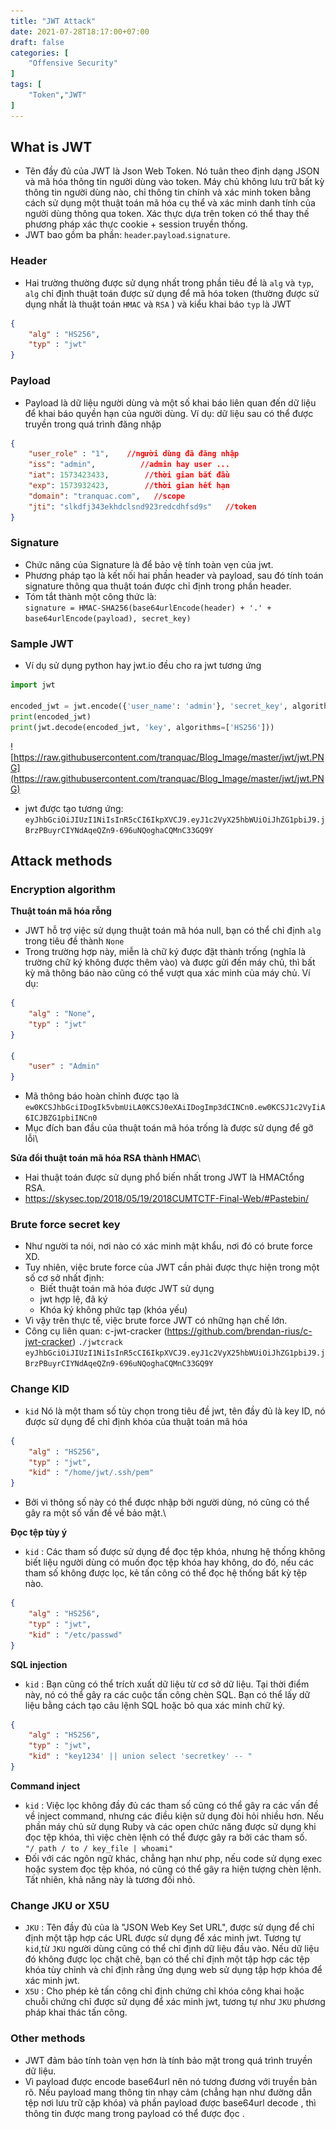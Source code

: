 ```yaml
---
title: "JWT Attack"
date: 2021-07-28T18:17:00+07:00
draft: false
categories: [
    "Offensive Security"
]
tags: [
    "Token","JWT"
]
---
```

## What is JWT
- Tên đầy đủ của JWT là Json Web Token. Nó tuân theo định dạng JSON và mã hóa thông tin người dùng vào token. Máy chủ không lưu trữ bất kỳ thông tin người dùng nào, chỉ thông tin chính và xác minh token bằng cách sử dụng một thuật toán mã hóa cụ thể và xác minh danh tính của người dùng thông qua token. Xác thực dựa trên token có thể thay thế phương pháp xác thực cookie + session truyền thống.
- JWT bao gồm ba phần: `header`.`payload`.`signature`.
### Header
- Hai trường thường được sử dụng nhất trong phần tiêu đề là `alg` và `typ`, `alg` chỉ định thuật toán được sử dụng để mã hóa token (thường được sử dụng nhất là thuật toán `HMAC` và `RSA` ) và kiểu khai báo `typ` là JWT
```json
{
    "alg" : "HS256",
    "typ" : "jwt"
}
```
### Payload
- Payload là dữ liệu người dùng và một số khai báo liên quan đến dữ liệu để khai báo quyền hạn của người dùng. Ví dụ: dữ liệu sau có thể được truyền trong quá trình đăng nhập
```json
{
    "user_role" : "1",    //người dùng đã đăng nhập
    "iss": "admin",          //admin hay user ...
    "iat": 1573423433,        //thời gian bắt đầu
    "exp": 1573932423,        //thời gian hết hạn
    "domain": "tranquac.com",   //scope
    "jti": "slkdfj343ekhdclsnd923redcdhfsd9s"   //token
}
```
### Signature
- Chức năng của Signature là để bảo vệ tính toàn vẹn của jwt.
- Phương pháp tạo là kết nối hai phần header và payload, sau đó tính toán signature thông qua thuật toán được chỉ định trong phần header.
- Tóm tắt thành một công thức là:\
`signature = HMAC-SHA256(base64urlEncode(header) + '.' + base64urlEncode(payload), secret_key)`
### Sample JWT
- Ví dụ sử dụng python hay jwt.io đều cho ra jwt tương ứng
```python
import jwt

encoded_jwt = jwt.encode({'user_name': 'admin'}, 'secret_key', algorithm='HS256')
print(encoded_jwt)
print(jwt.decode(encoded_jwt, 'key', algorithms=['HS256']))
```
![https://raw.githubusercontent.com/tranquac/Blog_Image/master/jwt/jwt.PNG](https://raw.githubusercontent.com/tranquac/Blog_Image/master/jwt/jwt.PNG)
- jwt được tạo tương ứng:
`eyJhbGciOiJIUzI1NiIsInR5cCI6IkpXVCJ9.eyJ1c2VyX25hbWUiOiJhZG1pbiJ9.jBrzPBuyrCIYNdAqeQZn9-696uNQoghaCQMnC33GQ9Y`
## Attack methods
### Encryption algorithm
**Thuật toán mã hóa rỗng**
- JWT hỗ trợ việc sử dụng thuật toán mã hóa null, bạn có thể chỉ định `alg` trong tiêu đề thành `None`
- Trong trường hợp này, miễn là chữ ký được đặt thành trống (nghĩa là trường chữ ký không được thêm vào) và được gửi đến máy chủ, thì bất kỳ mã thông báo nào cũng có thể vượt qua xác minh của máy chủ. Ví dụ:
```json
{
    "alg" : "None",
    "typ" : "jwt"
}

{
    "user" : "Admin"
}
```
- Mã thông báo hoàn chỉnh được tạo là `ew0KCSJhbGciIDogIk5vbmUiLA0KCSJ0eXAiIDogImp3dCINCn0.ew0KCSJ1c2VyIiA6ICJBZG1pbiINCn0`
- Mục đích ban đầu của thuật toán mã hóa trống là được sử dụng để gỡ lỗi\

**Sửa đổi thuật toán mã hóa RSA thành HMAC**\
- Hai thuật toán được sử dụng phổ biến nhất trong JWT là HMACtổng RSA.
- https://skysec.top/2018/05/19/2018CUMTCTF-Final-Web/#Pastebin/
### Brute force secret key
- Như người ta nói, nơi nào có xác minh mật khẩu, nơi đó có brute force XD.
- Tuy nhiên, việc brute force của JWT cần phải được thực hiện trong một số cơ sở nhất định:
    + Biết thuật toán mã hóa được JWT sử dụng
    + jwt hợp lệ, đã ký
    + Khóa ký không phức tạp (khóa yếu)
- Vì vậy trên thực tế, việc brute force JWT có những hạn chế lớn.
- Công cụ liên quan: c-jwt-cracker (https://github.com/brendan-rius/c-jwt-cracker)
`./jwtcrack eyJhbGciOiJIUzI1NiIsInR5cCI6IkpXVCJ9.eyJ1c2VyX25hbWUiOiJhZG1pbiJ9.jBrzPBuyrCIYNdAqeQZn9-696uNQoghaCQMnC33GQ9Y`
### Change KID
- `kid` Nó là một tham số tùy chọn trong tiêu đề jwt, tên đầy đủ là key ID, nó được sử dụng để chỉ định khóa của thuật toán mã hóa
```json
{
    "alg" : "HS256",
    "typ" : "jwt",
    "kid" : "/home/jwt/.ssh/pem"
}
```
- Bởi vì thông số này có thể được nhập bởi người dùng, nó cũng có thể gây ra một số vấn đề về bảo mật.\

**Đọc tệp tùy ý**
- `kid` : Các tham số được sử dụng để đọc tệp khóa, nhưng hệ thống không biết liệu người dùng có muốn đọc tệp khóa hay không, do đó, nếu các tham số không được lọc, kẻ tấn công có thể đọc hệ thống bất kỳ tệp nào.
```json
{
    "alg" : "HS256",
    "typ" : "jwt",
    "kid" : "/etc/passwd"
}
```

**SQL injection**
- `kid` : Bạn cũng có thể trích xuất dữ liệu từ cơ sở dữ liệu. Tại thời điểm này, nó có thể gây ra các cuộc tấn công chèn SQL. Bạn có thể lấy dữ liệu bằng cách tạo câu lệnh SQL hoặc bỏ qua xác minh chữ ký.
```json
{
    "alg" : "HS256",
    "typ" : "jwt",
    "kid" : "key1234' || union select 'secretkey' -- "
}
```

**Command inject**
- `kid` : Việc lọc không đầy đủ các tham số cũng có thể gây ra các vấn đề về inject command, nhưng các điều kiện sử dụng đòi hỏi nhiều hơn. Nếu phần máy chủ sử dụng Ruby và các open chức năng được sử dụng khi đọc tệp khóa, thì việc chèn lệnh có thể được gây ra bởi các tham số.\
`"/ path / to / key_file | whoami"`
- Đối với các ngôn ngữ khác, chẳng hạn như php, nếu code sử dụng exec hoặc system đọc tệp khóa, nó cũng có thể gây ra hiện tượng chèn lệnh. Tất nhiên, khả năng này là tương đối nhỏ.
### Change JKU or X5U
- `JKU` : Tên đầy đủ của là "JSON Web Key Set URL", được sử dụng để chỉ định một tập hợp các URL được sử dụng để xác minh jwt. Tương tự `kid`,từ `JKU` người dùng cũng có thể chỉ định dữ liệu đầu vào. Nếu dữ liệu đó không được lọc chặt chẽ, bạn có thể chỉ định một tập hợp các tệp khóa tùy chỉnh và chỉ định rằng ứng dụng web sử dụng tập hợp khóa để xác minh jwt.
- `X5U` : Cho phép kẻ tấn công chỉ định chứng chỉ khóa công khai hoặc chuỗi chứng chỉ được sử dụng để xác minh jwt, tương tự như `JKU` phương pháp khai thác tấn công.
### Other methods
- JWT đảm bảo tính toàn vẹn hơn là tính bảo mật trong quá trình truyền dữ liệu.
- Vì payload được encode base64url nên nó tương đương với truyền bản rõ. Nếu payload mang thông tin nhạy cảm (chẳng hạn như đường dẫn tệp nơi lưu trữ cặp khóa) và phần payload được base64url decode , thì thông tin được mang trong payload có thể được đọc .

